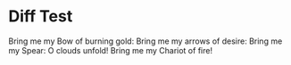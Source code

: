 # Diff Test

Bring me my Bow of burning gold:
Bring me my arrows of desire:
Bring me my Spear: O clouds unfold!
Bring me my Chariot of fire!
